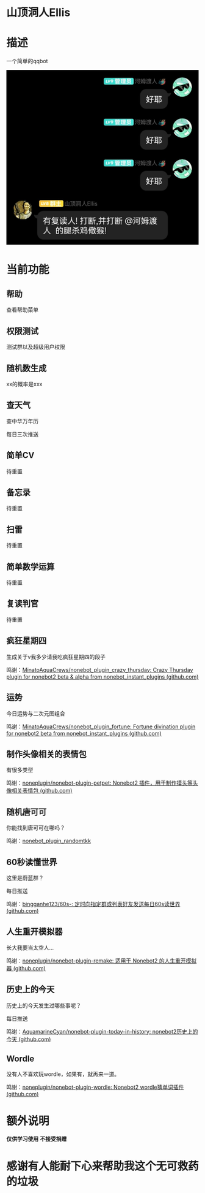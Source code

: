 # 山顶洞人Ellis

# 描述

一个简单的qqbot

![sample01](README/sample01.png)

# 当前功能

## 帮助

查看帮助菜单

## 权限测试

测试群以及超级用户权限

## 随机数生成

xx的概率是xxx

## 查天气

查中华万年历

每日三次推送

## 简单CV

待重置

## 备忘录

待重置

## 扫雷

待重置

## 简单数学运算

待重置

## 复读判官

待重置

## 疯狂星期四

生成关于v我多少请我吃疯狂星期四的段子

鸣谢：[MinatoAquaCrews/nonebot_plugin_crazy_thursday: Crazy Thursday plugin for nonebot2 beta & alpha from nonebot_instant_plugins (github.com)](https://github.com/MinatoAquaCrews/nonebot_plugin_crazy_thursday)

## 运势

今日运势与二次元图组合

鸣谢：[MinatoAquaCrews/nonebot_plugin_fortune: Fortune divination plugin for nonebot2 beta from nonebot_instant_plugins (github.com)](https://github.com/MinatoAquaCrews/nonebot_plugin_fortune)

## 制作头像相关的表情包

有很多类型

鸣谢：[noneplugin/nonebot-plugin-petpet: Nonebot2 插件，用于制作摸头等头像相关表情包 (github.com)](https://github.com/noneplugin/nonebot-plugin-petpet)

## 随机唐可可

你能找到唐可可在哪吗？

鸣谢：[nonebot_plugin_randomtkk](https://github.com/Wldcmzy/UpperCaveMan_Ellis/tree/ellis_rework/uppercaveman_ellis/plugins/nonebot_plugin_randomtkk)

## 60秒读懂世界

这里是蔚蓝群？

每日推送

鸣谢：[bingganhe123/60s-: 定时向指定群或列表好友发送每日60s读世界 (github.com)](https://github.com/bingganhe123/60s-)

## 人生重开模拟器

长大我要当太空人...

鸣谢：[noneplugin/nonebot-plugin-remake: 适用于 Nonebot2 的人生重开模拟器 (github.com)](https://github.com/noneplugin/nonebot-plugin-remake)

## 历史上的今天

历史上的今天发生过哪些事呢？

每日推送

鸣谢：[AquamarineCyan/nonebot-plugin-today-in-history: nonebot2历史上的今天 (github.com)](https://github.com/AquamarineCyan/nonebot-plugin-today-in-history)

## Wordle

没有人不喜欢玩wordle，如果有，就再来一道。

鸣谢：[noneplugin/nonebot-plugin-wordle: Nonebot2 wordle猜单词插件 (github.com)](https://github.com/Wldcmzy/UpperCaveMan_Ellis/tree/ellis_rework/uppercaveman_ellis/plugins/nonebot_plugin_wordle)

# 额外说明

**仅供学习使用**
**不接受捐赠**

# 感谢有人能耐下心来帮助我这个无可救药的垃圾